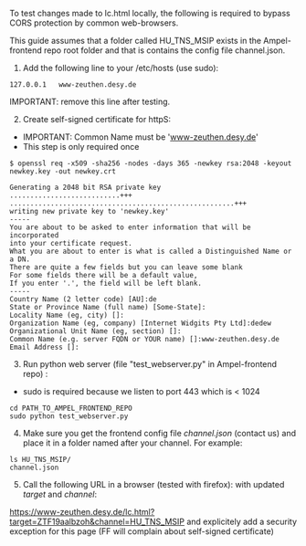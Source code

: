To test changes made to lc.html locally, 
the following is required to bypass CORS protection by common web-browsers.

This guide assumes that a folder called HU_TNS_MSIP exists in the Ampel-frontend repo root folder
and that is contains the config file channel.json.

1) Add the following line to your /etc/hosts (use sudo):
```
127.0.0.1	www-zeuthen.desy.de
```

IMPORTANT: remove this line after testing.

2) Create self-signed certificate for httpS:

- IMPORTANT: Common Name must be 'www-zeuthen.desy.de'
- This step is only required once

```
$ openssl req -x509 -sha256 -nodes -days 365 -newkey rsa:2048 -keyout newkey.key -out newkey.crt

Generating a 2048 bit RSA private key
...........................+++
.......................................................+++
writing new private key to 'newkey.key'
-----
You are about to be asked to enter information that will be incorporated
into your certificate request.
What you are about to enter is what is called a Distinguished Name or a DN.
There are quite a few fields but you can leave some blank
For some fields there will be a default value,
If you enter '.', the field will be left blank.
-----
Country Name (2 letter code) [AU]:de
State or Province Name (full name) [Some-State]:
Locality Name (eg, city) []:
Organization Name (eg, company) [Internet Widgits Pty Ltd]:dedew
Organizational Unit Name (eg, section) []:
Common Name (e.g. server FQDN or YOUR name) []:www-zeuthen.desy.de
Email Address []:
```

3) Run python web server (file "test_webserver.py" in Ampel-frontend repo) :

- sudo is required because we listen to port 443 which is < 1024

```
cd PATH_TO_AMPEL_FRONTEND_REPO
sudo python test_webserver.py 
```

4) Make sure you get the frontend config file *channel.json* (contact us) 
and place it in a folder named after your channel.
For example:

```
ls HU_TNS_MSIP/
channel.json
```

5) Call the following URL in a browser (tested with firefox):
with updated _target_ and _channel_:

https://www-zeuthen.desy.de/lc.html?target=ZTF19aalbzoh&channel=HU_TNS_MSIP
and explicitely add a security exception for this page 
(FF will complain about self-signed certificate)

